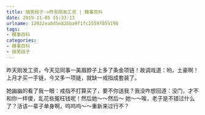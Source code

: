 ```yaml
---
title: 搞笑段子->昨天刚发工资 | 糗事百科
date: 2019-11-05 15:33:13
urlname: 12922ea0d5e82bba9f1fc2559f855198
tags: 
- 糗事百科
categories:
- 糗事百科
- 搞笑段子
---
```

昨天刚发工资，今天见同事一美眉脖子上多了条金项链！故调戏道：哟，土豪啊！上月才买一手链，今又多一项链，就缺一戒指成套装了。

她幽幽的看了我一眼：戒指不打算买了，要不你送我？我没咋想回道：没门，才不和你一样傻，乱花些冤枉钱呢！然后她～～然后～ 她～～唉，老子是不错过什么了？活该一辈子单身啊，呜呜呜～～重新来过行不？


